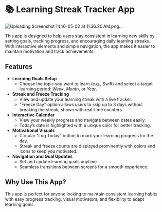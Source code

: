 <h1>📚 Learning Streak Tracker App</h1>

<!-- Image at the top -->
![Uploading Screenshot 1446-05-02 at 11.36.20 AM.png…]()

<p>This app is designed to help users stay consistent in learning new skills by setting goals, tracking progress, and encouraging daily learning streaks. With interactive elements and simple navigation, the app makes it easier to maintain motivation and track achievements.</p>

<h2>Features</h2>
<ul>
  <li><strong>Learning Goals Setup</strong>
    <ul>
      <li>Choose the topic you want to learn (e.g., Swift) and select a target learning period: <em>Week</em>, <em>Month</em>, or <em>Year</em>.</li>
    </ul>
  </li>
  
  <li><strong>Streak and Freeze Tracking</strong>
    <ul>
      <li>View and update your learning streak with a live tracker.</li>
      <li>"Freeze Day" option allows users to skip up to 3 days without breaking the streak, shown with real-time counters.</li>
    </ul>
  </li>
  
  <li><strong>Interactive Calendar</strong>
    <ul>
      <li>View your weekly progress and navigate between dates easily.</li>
      <li>Today’s date is highlighted with a unique color for better tracking.</li>
    </ul>
  </li>
  
  <li><strong>Motivational Visuals</strong>
    <ul>
      <li>Circular "Log Today" button to mark your learning progress for the day.</li>
      <li>Streak and freeze counts are displayed prominently with colors and icons to keep you motivated.</li>
    </ul>
  </li>
  
  <li><strong>Navigation and Goal Updates</strong>
    <ul>
      <li>Set and update learning goals anytime.</li>
      <li>Seamless transitions between screens for a smooth experience.</li>
    </ul>
  </li>
</ul>

<h2>Why Use This App?</h2>
<p>This app is perfect for anyone looking to maintain consistent learning habits with easy progress tracking, visual motivators, and flexibility to adapt learning goals.</p>
